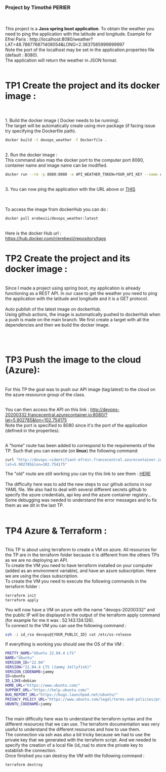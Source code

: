 ### Project by Timothé PERIER
<br><br>
This project is a **Java spring boot application**. To obtain the weather you need to ping the application with the latitude and longitude.
Example for Efrei Paris : http://localhost:8080/weather?LAT=48.788776871408054&LONG=2.3637585999999997
<br>Note the port of the localhost may be set in the application.properties file (default : 8080).
<br> The application will return the weather in JSON format.<br><br>
# TP1 Create the project and its docker image :
<br><br>1. Build the docker image ( Docker needs to be running).
<br>The target will be automatically create using mvn package (if facing issue try specifying the Dockerfile path).
```bash 
docker build -t devops_weather -f Dockerfile .
``` 
<br>2. Run the docker image :
<br>This command also map the docker port to the computer port 8080, container name and image name can be modified.
```bash 
docker run --rm -p 8080:8080 -e API_WEATHER_TOKEN=YOUR_API_KEY --name devops devops_weather
```

<br>3. You can now ping the application with the URL above or [THIS](http://localhost:8080/weather?LAT=48.788776871408054&LONG=2.3637585999999997)

<br><br>To access the image from dockerHub you can do : 
```bash 
docker pull erebexii/devops_weather:latest
``` 
<br>Here is the docker Hub url : https://hub.docker.com/r/erebexii/repository/tags

# TP2 Create the project and its docker image :
<br> Since I made a project using spring boot, my application is already functioning as a REST API. In our case to 
get the weather you need to ping the application with the latitude and longitude and it is a GET protocol.
<br><br>Auto publish of the latest image on dockerHub.
<br>Using github actions, the image is automatically pushed to dockerHub when a push is made on the main branch.
We first create a target with all the dependencies and then we build the docker image.

<br><br>

# TP3 Push the image to the cloud (Azure):
<br>
For this TP the goal was to push our API image (tag:latest) to the cloud on the azure ressource group of the class. 
<br><br>

You can then access the API on this link : http://devops-20200332.francecentral.azurecontainer.io:8080/?lat=5.902785&lon=102.754175
<br>Note the port is specified to 8080 since it's the port of the application (defined in the properties).
<br><br>

A "home" route has been added to correspond to the requirements of the TP. Such that you can execute (on **linux**) the following command:

```bash
curl "http://devops-<identifiant-efrei>.francecentral.azurecontainer.io:8080/?
lat=5.902785&lon=102.754175"
``` 
The "old" route are still working you can try this link to see them : <a href="http://devops-20200332.francecentral.azurecontainer.io:8080/weather?LAT=5.902785&LONG=102.754175">HERE</a>
<br><br>The difficulty here was to add the new steps to our github actions in our YAML file. We also had to deal with several different secrets github to specify the azure credentials, api key and the azure container registry... 
Some debugging was needed to understand the error messages and to fix them as we dit in the last TP.
<br><br>
# TP4 Azure & Terraform :
<br>
This TP is about using terraform to create a VM on azure. All resources for the TP are in the terraform folder because it is different from the others TPs as we are no deploying an API.
<br>
To create the VM you need to have terraform installed on your computer (added as an environment variable), and have an azure subscription. Here we are using the class subscription.
<br>
To create the VM you need to execute the following commands in the terraform folder :

```bash
terraform init
terraform apply
```

You will now have a VM on azure with the name "devops-20200332" and the public IP will be displayed in the output of the terraform apply command (for example for me it was : 52.143.134.126).
<br>
To connect to the VM you can use the following command :

```bash
ssh -i id_rsa devops@{YOUR_PUBLIC_ID} cat /etc/os-release
```

If everything is working you should see the OS of the VM :

```bash
PRETTY_NAME="Ubuntu 22.04.4 LTS"
NAME="Ubuntu"
VERSION_ID="22.04"
VERSION="22.04.4 LTS (Jammy Jellyfish)"
VERSION_CODENAME=jammy
ID=ubuntu
ID_LIKE=debian
HOME_URL="https://www.ubuntu.com/"
SUPPORT_URL="https://help.ubuntu.com/"
BUG_REPORT_URL="https://bugs.launchpad.net/ubuntu/"
PRIVACY_POLICY_URL="https://www.ubuntu.com/legal/terms-and-policies/privacy-policy"
UBUNTU_CODENAME=jammy
```
<br>
The main difficulty here was to understand the terraform syntax and the different resources that we can use. The terraform documentation was very useful to understand the different resources and how to use them.
<br>
The connection via ssh was also a bit tricky because we had to use the private key that we generated with the terraform script. And we needed to specify the creation of a local file (id_rsa) to store the private key to establish the connection.
<br>
Once finished you can destroy the VM with the following command :

```bash
terraform destroy
```

